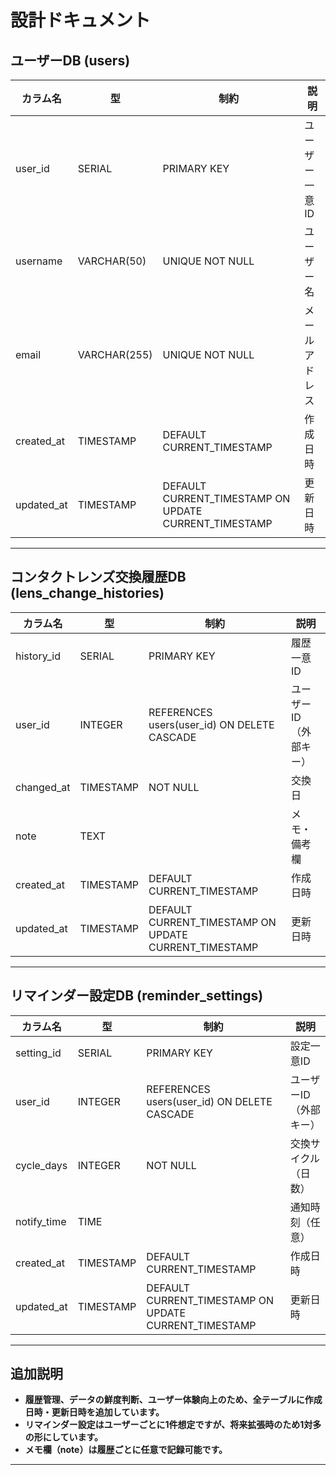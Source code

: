 # 設計ドキュメント

## ユーザーDB (users)
| カラム名      | 型                      | 制約                         | 説明               |
|---------------|-------------------------|------------------------------|--------------------|
| user_id       | SERIAL                  | PRIMARY KEY                  | ユーザー一意ID     |
| username      | VARCHAR(50)             | UNIQUE NOT NULL              | ユーザー名         |
| email         | VARCHAR(255)            | UNIQUE NOT NULL              | メールアドレス     |
| created_at    | TIMESTAMP               | DEFAULT CURRENT_TIMESTAMP    | 作成日時           |
| updated_at    | TIMESTAMP               | DEFAULT CURRENT_TIMESTAMP ON UPDATE CURRENT_TIMESTAMP | 更新日時           |

---

## コンタクトレンズ交換履歴DB (lens_change_histories)
| カラム名      | 型                      | 制約                         | 説明               |
|---------------|-------------------------|------------------------------|--------------------|
| history_id    | SERIAL                  | PRIMARY KEY                  | 履歴一意ID         |
| user_id       | INTEGER                 | REFERENCES users(user_id) ON DELETE CASCADE | ユーザーID（外部キー） |
| changed_at    | TIMESTAMP               | NOT NULL                     | 交換日             |
| note          | TEXT                    |                              | メモ・備考欄       |
| created_at    | TIMESTAMP               | DEFAULT CURRENT_TIMESTAMP    | 作成日時           |
| updated_at    | TIMESTAMP               | DEFAULT CURRENT_TIMESTAMP ON UPDATE CURRENT_TIMESTAMP | 更新日時           |

---

## リマインダー設定DB (reminder_settings)
| カラム名      | 型                      | 制約                         | 説明               |
|---------------|-------------------------|------------------------------|--------------------|
| setting_id    | SERIAL                  | PRIMARY KEY                  | 設定一意ID         |
| user_id       | INTEGER                 | REFERENCES users(user_id) ON DELETE CASCADE | ユーザーID（外部キー） |
| cycle_days    | INTEGER                 | NOT NULL                     | 交換サイクル（日数）|
| notify_time   | TIME                    |                              | 通知時刻（任意）   |
| created_at    | TIMESTAMP               | DEFAULT CURRENT_TIMESTAMP    | 作成日時           |
| updated_at    | TIMESTAMP               | DEFAULT CURRENT_TIMESTAMP ON UPDATE CURRENT_TIMESTAMP | 更新日時           |

---

## 追加説明
- **履歴管理、データの鮮度判断、ユーザー体験向上のため、全テーブルに作成日時・更新日時を追加しています。**
- **リマインダー設定はユーザーごとに1件想定ですが、将来拡張時のため1対多の形にしています。**
- **メモ欄（note）は履歴ごとに任意で記録可能です。**

---